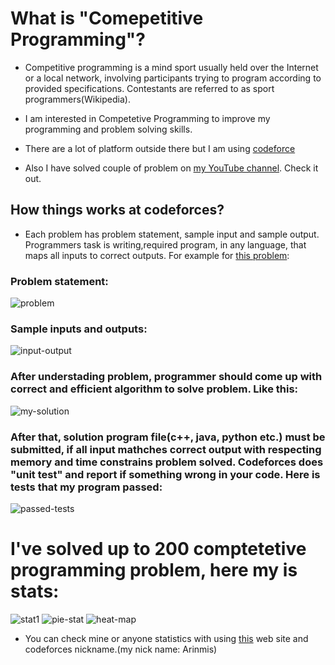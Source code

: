 # What is "Comepetitive Programming"?
 - Competitive programming is a mind sport usually held over the Internet or a local network, involving participants trying to program according to provided specifications. Contestants are referred to as sport programmers(Wikipedia).
 
 - I am interested in Competetive Programming to improve my programming and problem solving skills.
 
 - There are a lot of platform outside there but I am using [codeforce](https://codeforces.com/)
 
 - Also I have solved couple of problem on [my YouTube channel](https://www.youtube.com/watch?v=ptYE67pT4RU&list=PLB3scnRGX8FBaLBkiRtP8ljI1VfulGekl). Check it out. 
 
 ## How things works at codeforces?
 - Each problem has problem statement, sample input and sample output. Programmers task is writing,required program, in any language, that maps all inputs to correct outputs. For example for [this problem](https://codeforces.com/problemset/problem/1095/A): 

### Problem statement:
![problem](https://user-images.githubusercontent.com/56651041/111890031-e876ec00-89f6-11eb-9988-9dedb1a5b181.PNG)
### Sample inputs and outputs:
![input-output](https://user-images.githubusercontent.com/56651041/111890030-e7de5580-89f6-11eb-915d-6d66b32192ba.PNG)

### After understading problem, programmer should come up with correct and efficient algorithm to solve problem. Like this:
![my-solution](https://user-images.githubusercontent.com/56651041/111890033-e90f8280-89f6-11eb-9b63-668d2498cc55.PNG)

### After that, solution program file(c++, java, python etc.) must be submitted, if all input mathches correct output with respecting memory and time constrains problem solved. Codeforces does "unit test" and report if something wrong in your code. Here is tests that my program passed:
![passed-tests](https://user-images.githubusercontent.com/56651041/111890034-e90f8280-89f6-11eb-8d59-aadfe41ef620.PNG)

# I've solved up to 200 comptetetive programming problem, here my is stats:
![stat1](https://user-images.githubusercontent.com/56651041/126914380-f816c47b-8448-4b7e-8f41-7a9946fd40f2.png)
![pie-stat](https://user-images.githubusercontent.com/56651041/126914334-44e144e6-ae50-4ee5-a9bd-5555171e0163.png)
![heat-map](https://user-images.githubusercontent.com/56651041/126914242-3f97c0c2-fdfa-45d9-a226-fa264af4c42c.png)

- You can check mine or anyone statistics with using [this](https://cfviz.netlify.app/) web site and codeforces nickname.(my nick name: Arinmis)


